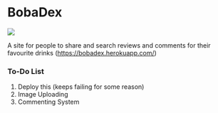 # BobaDex

<img src="https://i.imgur.com/xbeI2R0.png" />

A site for people to share and search reviews and comments for their favourite drinks (https://bobadex.herokuapp.com/)

### To-Do List
1) Deploy this (keeps failing for some reason)
2) Image Uploading
3) Commenting System
